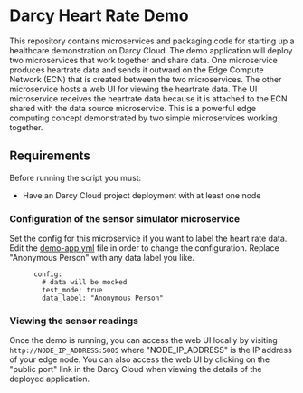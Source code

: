 # Darcy Heart Rate Demo

This repository contains microservices and packaging code for starting up a healthcare demonstration on Darcy Cloud. The demo application will deploy two microservices that work together and share data. One microservice produces heartrate data and sends it outward on the Edge Compute Network (ECN) that is created between the two microservices. The other microservice hosts a web UI for viewing the heartrate data. The UI microservice receives the heartrate data because it is attached to the ECN shared with the data source microservice. This is a powerful edge computing concept demonstrated by two simple microservices working together.

## Requirements

Before running the script you must:
 * Have an Darcy Cloud project deployment with at least one node
 
### Configuration of the sensor simulator microservice

Set the config for this microservice if you want to label the heart rate data. Edit the [demo-app.yml](./demo-app.yml) file in order to change the configuration. Replace "Anonymous Person" with any data label you like.

```
      config:
        # data will be mocked
        test_mode: true
        data_label: "Anonymous Person"
```

### Viewing the sensor readings

Once the demo is running, you can access the web UI locally by visiting `http://NODE_IP_ADDRESS:5005` where "NODE_IP_ADDRESS" is the IP address of your edge node. You can also access the web UI by clicking on the "public port" link in the Darcy Cloud when viewing the details of the deployed application.
